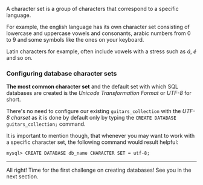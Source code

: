 A character set is a group of characters that correspond to a specific language.

For example, the english language has its own character set consisting of lowercase and uppercase vowels and consonants, arabic numbers from 0 to 9 and some symbols like the ones on your keyboard.

Latin characters for example, often include vowels with a stress such as _á_, _é_ and so on.

### Configuring database character sets

__The most common character set__ and the default set with which SQL databases are created is the _Unicode Transformation Format_ or _UTF-8_ for short.

There's no need to configure our existing `guitars_collection` with the _UTF-8 charset_ as it is done by default only by typing the `CREATE DATABASE guitars_collection;` command.

It is important to mention though, that whenever you may want to work with a specific character set, the following command would result helpful:

```
mysql> CREATE DATABASE db_name CHARACTER SET = utf-8;
```

---

All right! Time for the first challenge on creating databases!
See you in the next section.